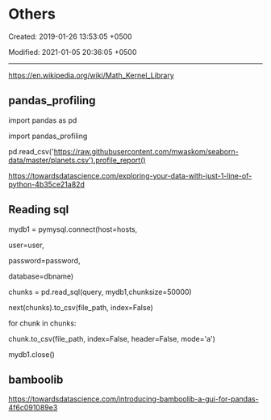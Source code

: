 # Others

Created: 2019-01-26 13:53:05 +0500

Modified: 2021-01-05 20:36:05 +0500

---

<https://en.wikipedia.org/wiki/Math_Kernel_Library>

## pandas_profiling

import pandas as pd

import pandas_profiling

pd.read_csv('<https://raw.githubusercontent.com/mwaskom/seaborn-data/master/planets.csv').profile_report()>

<https://towardsdatascience.com/exploring-your-data-with-just-1-line-of-python-4b35ce21a82d>

## Reading sql

mydb1 = pymysql.connect(host=hosts,

user=user,

password=password,

database=dbname)

chunks = pd.read_sql(query, mydb1,chunksize=50000)

next(chunks).to_csv(file_path, index=False)

for chunk in chunks:

chunk.to_csv(file_path, index=False, header=False, mode='a')

mydb1.close()

## bamboolib

<https://towardsdatascience.com/introducing-bamboolib-a-gui-for-pandas-4f6c091089e3>
